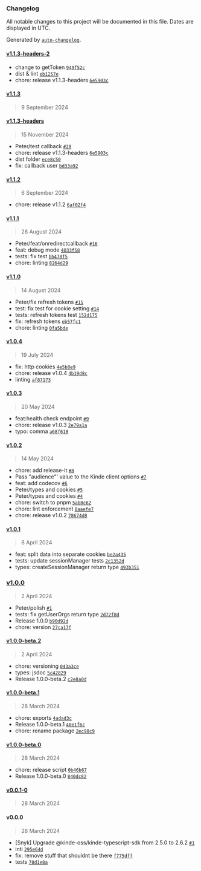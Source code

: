 ### Changelog

All notable changes to this project will be documented in this file. Dates are displayed in UTC.

Generated by [`auto-changelog`](https://github.com/CookPete/auto-changelog).

#### [v1.1.3-headers-2](https://github.com/boardway-co/kinde-remix-sdk/compare/v1.1.3...v1.1.3-headers-2)

- change to getToken [`949f52c`](https://github.com/boardway-co/kinde-remix-sdk/commit/949f52c8cdd39db87f3b0aa23014e88f3e677d96)
- dist & lint [`eb1257e`](https://github.com/boardway-co/kinde-remix-sdk/commit/eb1257eb459e500b24c68bc543d8c2ca0f607b4b)
- chore: release v1.1.3-headers [`6e5903c`](https://github.com/boardway-co/kinde-remix-sdk/commit/6e5903c3e71b09132b661a71cf282072be813614)

#### [v1.1.3](https://github.com/boardway-co/kinde-remix-sdk/compare/v1.1.3-headers...v1.1.3)

> 9 September 2024

#### [v1.1.3-headers](https://github.com/boardway-co/kinde-remix-sdk/compare/v1.1.2...v1.1.3-headers)

> 15 November 2024

- Peter/test callback [`#20`](https://github.com/boardway-co/kinde-remix-sdk/pull/20)
- chore: release v1.1.3-headers [`6e5903c`](https://github.com/boardway-co/kinde-remix-sdk/commit/6e5903c3e71b09132b661a71cf282072be813614)
- dist folder [`ece8c50`](https://github.com/boardway-co/kinde-remix-sdk/commit/ece8c50f93d04c19d0b4e2113d07f423ab3273fd)
- fix: callback user [`bd33a92`](https://github.com/boardway-co/kinde-remix-sdk/commit/bd33a92cf400f8d7ff1dccb3e0dfd51a2838e78e)

#### [v1.1.2](https://github.com/boardway-co/kinde-remix-sdk/compare/v1.1.1...v1.1.2)

> 6 September 2024

- chore: release v1.1.2 [`6af02f4`](https://github.com/boardway-co/kinde-remix-sdk/commit/6af02f465478d9c06d1cdaf691fc371c8fa353c4)

#### [v1.1.1](https://github.com/boardway-co/kinde-remix-sdk/compare/v1.1.0...v1.1.1)

> 28 August 2024

- Peter/feat/onredirectcallback [`#16`](https://github.com/boardway-co/kinde-remix-sdk/pull/16)
- feat: debug mode [`4833f58`](https://github.com/boardway-co/kinde-remix-sdk/commit/4833f58015031b253af924080726da9b96335eda)
- tests: fix test [`bb478f5`](https://github.com/boardway-co/kinde-remix-sdk/commit/bb478f55273bbad4765f2a265877066761337706)
- chore: linting [`8264d29`](https://github.com/boardway-co/kinde-remix-sdk/commit/8264d29e704eaa299e84a83b84214c71ef74578f)

#### [v1.1.0](https://github.com/boardway-co/kinde-remix-sdk/compare/v1.0.4...v1.1.0)

> 14 August 2024

- Peter/fix refresh tokens [`#15`](https://github.com/boardway-co/kinde-remix-sdk/pull/15)
- test: fix test for cookie setting [`#14`](https://github.com/boardway-co/kinde-remix-sdk/pull/14)
- tests: refresh tokens test [`152d175`](https://github.com/boardway-co/kinde-remix-sdk/commit/152d175359d56b962751473ef3ee0c2ad6e437a6)
- fix: refresh tokens [`eb57fc1`](https://github.com/boardway-co/kinde-remix-sdk/commit/eb57fc1a7e61b36c3d679bb458a212bc7273ba64)
- chore: linting [`0fa5bde`](https://github.com/boardway-co/kinde-remix-sdk/commit/0fa5bde8178721d94d89cbe12772b84db464ae6a)

#### [v1.0.4](https://github.com/boardway-co/kinde-remix-sdk/compare/v1.0.3...v1.0.4)

> 19 July 2024

- fix: http cookies [`4e5b8e9`](https://github.com/boardway-co/kinde-remix-sdk/commit/4e5b8e9cee410b6cac96f9024160bbc308964741)
- chore: release v1.0.4 [`4b19d8c`](https://github.com/boardway-co/kinde-remix-sdk/commit/4b19d8c320d6b0e4cb7496838ebc4594ff7c474b)
- linting [`af87173`](https://github.com/boardway-co/kinde-remix-sdk/commit/af871735186c5d89cf65d25a7318682b63925a01)

#### [v1.0.3](https://github.com/boardway-co/kinde-remix-sdk/compare/v1.0.2...v1.0.3)

> 20 May 2024

- feat:health check endpoint [`#9`](https://github.com/boardway-co/kinde-remix-sdk/pull/9)
- chore: release v1.0.3 [`2e79a1a`](https://github.com/boardway-co/kinde-remix-sdk/commit/2e79a1aaa3a8e18fbd501ef3998352826b6ad120)
- typo: comma [`a68f618`](https://github.com/boardway-co/kinde-remix-sdk/commit/a68f618bb363deb77b1a7890996540e21c9d0d6d)

#### [v1.0.2](https://github.com/boardway-co/kinde-remix-sdk/compare/v1.0.1...v1.0.2)

> 14 May 2024

- chore: add release-it [`#8`](https://github.com/boardway-co/kinde-remix-sdk/pull/8)
- Pass "audience"' value to the Kinde client options [`#7`](https://github.com/boardway-co/kinde-remix-sdk/pull/7)
- feat: add codecov [`#6`](https://github.com/boardway-co/kinde-remix-sdk/pull/6)
- Peter/types and cookies [`#5`](https://github.com/boardway-co/kinde-remix-sdk/pull/5)
- Peter/types and cookies [`#4`](https://github.com/boardway-co/kinde-remix-sdk/pull/4)
- chore: switch to pnpm [`5ab0c62`](https://github.com/boardway-co/kinde-remix-sdk/commit/5ab0c62c9982a5d500cbd52c6141e0f46e9a691d)
- chore: lint enforcement [`8aaefe7`](https://github.com/boardway-co/kinde-remix-sdk/commit/8aaefe7ab0f6cc2fc95ebbd878077ef87e4d08f5)
- chore: release v1.0.2 [`78674d8`](https://github.com/boardway-co/kinde-remix-sdk/commit/78674d84668f04600dca1f159b5da1f18fb1d282)

#### [v1.0.1](https://github.com/boardway-co/kinde-remix-sdk/compare/v1.0.0...v1.0.1)

> 8 April 2024

- feat: split data into separate cookies [`be2a435`](https://github.com/boardway-co/kinde-remix-sdk/commit/be2a4359bdd8ac167f7640c7b6201eba41db38e7)
- tests: update sessionManager tests [`2c1352d`](https://github.com/boardway-co/kinde-remix-sdk/commit/2c1352d84db982856fa1e8501460d40205aef7b5)
- types: createSessionManager return type [`493b351`](https://github.com/boardway-co/kinde-remix-sdk/commit/493b351a7f626fe7cee1a130d25791bd3c4a1792)

### [v1.0.0](https://github.com/boardway-co/kinde-remix-sdk/compare/v1.0.0-beta.2...v1.0.0)

> 2 April 2024

- Peter/polish [`#1`](https://github.com/boardway-co/kinde-remix-sdk/pull/1)
- tests: fix getUserOrgs return type [`2d72f8d`](https://github.com/boardway-co/kinde-remix-sdk/commit/2d72f8dd315052c8e3ee85dd6d7b4262c5e79f78)
- Release 1.0.0 [`b90d92d`](https://github.com/boardway-co/kinde-remix-sdk/commit/b90d92d4e0ce4d0df05d03b11fb3fc0881e14f91)
- chore: version [`27ca17f`](https://github.com/boardway-co/kinde-remix-sdk/commit/27ca17f60cd339daee75024fd6367124efe8de45)

#### [v1.0.0-beta.2](https://github.com/boardway-co/kinde-remix-sdk/compare/v1.0.0-beta.1...v1.0.0-beta.2)

> 2 April 2024

- chore: versioning [`043a3ce`](https://github.com/boardway-co/kinde-remix-sdk/commit/043a3ced737da89110b439491505eddb89f0c6e8)
- types: jsdoc [`5c42829`](https://github.com/boardway-co/kinde-remix-sdk/commit/5c42829a2cdc607996697f1c8ae0f48adb14cb40)
- Release 1.0.0-beta.2 [`c2e8a0d`](https://github.com/boardway-co/kinde-remix-sdk/commit/c2e8a0d71fee9ba38e81f4a3960f8800e46a1967)

#### [v1.0.0-beta.1](https://github.com/boardway-co/kinde-remix-sdk/compare/v1.0.0-beta.0...v1.0.0-beta.1)

> 28 March 2024

- chore: exports [`4adad3c`](https://github.com/boardway-co/kinde-remix-sdk/commit/4adad3c3f07c05d3cc926d360fdc249538485941)
- Release 1.0.0-beta.1 [`40e1f6c`](https://github.com/boardway-co/kinde-remix-sdk/commit/40e1f6ce71585deb8f04c9d2525334ddf90dc9b2)
- chore: rename package [`2ec98c9`](https://github.com/boardway-co/kinde-remix-sdk/commit/2ec98c988c35e2e8082f363a564ded16633db92b)

#### [v1.0.0-beta.0](https://github.com/boardway-co/kinde-remix-sdk/compare/v0.0.1-0...v1.0.0-beta.0)

> 28 March 2024

- chore: release script [`0b46b67`](https://github.com/boardway-co/kinde-remix-sdk/commit/0b46b672180b4bd1222b5b487cd998aed35dc070)
- Release 1.0.0-beta.0 [`840dc82`](https://github.com/boardway-co/kinde-remix-sdk/commit/840dc8296719612669dc14f3f9effc8356c65aa0)

#### [v0.0.1-0](https://github.com/boardway-co/kinde-remix-sdk/compare/v0.0.0...v0.0.1-0)

> 28 March 2024

#### v0.0.0

> 28 March 2024

- [Snyk] Upgrade @kinde-oss/kinde-typescript-sdk from 2.5.0 to 2.6.2 [`#1`](https://github.com/boardway-co/kinde-remix-sdk/pull/1)
- inti [`295e64d`](https://github.com/boardway-co/kinde-remix-sdk/commit/295e64dc39000a0d57c1f0f193262f7caa53da38)
- fix: remove stuff that shouldnt be there [`f775dff`](https://github.com/boardway-co/kinde-remix-sdk/commit/f775dff172f9926a53ba1f5284814c984e53a7c9)
- tests [`78d1e8a`](https://github.com/boardway-co/kinde-remix-sdk/commit/78d1e8a21b384800fd75de0528f0c42a51d82f10)

